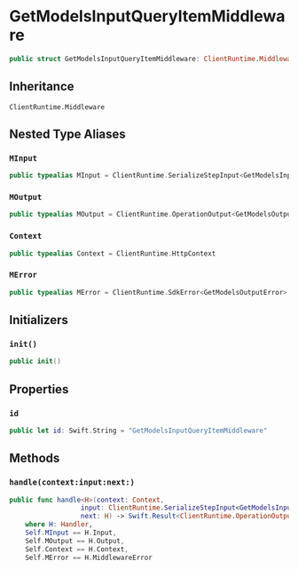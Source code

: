 # GetModelsInputQueryItemMiddleware

``` swift
public struct GetModelsInputQueryItemMiddleware: ClientRuntime.Middleware 
```

## Inheritance

`ClientRuntime.Middleware`

## Nested Type Aliases

### `MInput`

``` swift
public typealias MInput = ClientRuntime.SerializeStepInput<GetModelsInput>
```

### `MOutput`

``` swift
public typealias MOutput = ClientRuntime.OperationOutput<GetModelsOutputResponse>
```

### `Context`

``` swift
public typealias Context = ClientRuntime.HttpContext
```

### `MError`

``` swift
public typealias MError = ClientRuntime.SdkError<GetModelsOutputError>
```

## Initializers

### `init()`

``` swift
public init() 
```

## Properties

### `id`

``` swift
public let id: Swift.String = "GetModelsInputQueryItemMiddleware"
```

## Methods

### `handle(context:input:next:)`

``` swift
public func handle<H>(context: Context,
                  input: ClientRuntime.SerializeStepInput<GetModelsInput>,
                  next: H) -> Swift.Result<ClientRuntime.OperationOutput<GetModelsOutputResponse>, MError>
    where H: Handler,
    Self.MInput == H.Input,
    Self.MOutput == H.Output,
    Self.Context == H.Context,
    Self.MError == H.MiddlewareError
```
